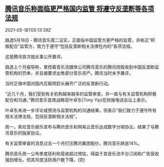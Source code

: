 <!--1621315863000-->
[腾讯音乐称面临更严格国内监管 将遵守反垄断等各项法规](https://cn.reuters.com/article/tencent-music-china-regs-0518-idCNKCS2CZ0E9)
------

<div><i>2021-05-18T05:13:39Z</i></div><p>路透5月18日 - 腾讯音乐周二证实，正面临中国监管方更严格的监管，并称正“积极配合”监管方，致力于遵守“包括反垄断相关法律在内的”各项法规。</p><p>这是腾讯首次就此事公开置评。</p><p>路透上个月报导称，掌控着音乐流媒体公司腾讯音乐的腾讯控股收到中国反垄断监管机构的罚单，并且被要求出售部分音乐资产。腾讯当时未予置评。</p><p>当时正值中国对国内互联网巨头展开广泛的反垄断行动。</p><p>“近几个月，我们受到有关机构越来越多的监管审查，并一直与有关监管机构积极配合和沟通，”腾讯音乐首席战略官叶卓东(Tony Yip)在财报电话会议上表示。</p><p>叶卓东未进一步评论或预测与监管机构的沟通结果，但表示“我们致力于遵守所有相关法律法规，包括反垄断相关法规”。</p><p>周一，索尼音乐娱乐宣布与腾讯音乐和网易云音乐达成数字分销协议，结束了与腾讯音乐的独家协议。</p><p>有关监管审查的消息过去一个月打压腾讯集团股价，腾讯音乐跌逾14%。</p><p>腾讯音乐周一公布季度获利和营收超过预估，得益于其音乐流平台订阅和广告营收强劲增长。但其月度活跃用户数下降。(完)</p>
